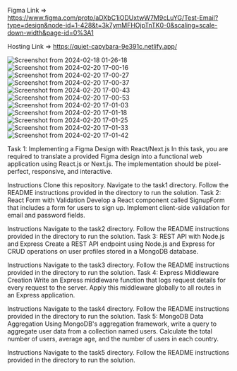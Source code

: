 Figma Link => https://www.figma.com/proto/aDXbC1iODUxtwW7M9cLuYG/Test-Email?type=design&node-id=1-428&t=3k7ymMFHOjpTnTK0-0&scaling=scale-down-width&page-id=0%3A1

Hosting Link => https://quiet-capybara-9e391c.netlify.app/

![Screenshot from 2024-02-18 01-26-18](https://github.com/RahulKumar-06-08-1999/Assignment/assets/97044498/1bcd62c3-110b-47a5-bcc7-4dae86b879a1)
![Screenshot from 2024-02-20 17-00-16](https://github.com/RahulKumar-06-08-1999/Assignment/assets/97044498/e65de9d8-df12-4daf-ba84-e1ad8cdd874f)
![Screenshot from 2024-02-20 17-00-27](https://github.com/RahulKumar-06-08-1999/Assignment/assets/97044498/2aa65175-ba9b-456c-bacb-7c87777dd131)
![Screenshot from 2024-02-20 17-00-37](https://github.com/RahulKumar-06-08-1999/Assignment/assets/97044498/c7b13e06-d8ac-4d57-a1e8-52049e223124)
![Screenshot from 2024-02-20 17-00-43](https://github.com/RahulKumar-06-08-1999/Assignment/assets/97044498/3b5ef9e3-eb14-401c-a6fc-59fd6e703671)
![Screenshot from 2024-02-20 17-00-53](https://github.com/RahulKumar-06-08-1999/Assignment/assets/97044498/8599b58d-dc0f-407d-8ad2-59949ffad028)
![Screenshot from 2024-02-20 17-01-03](https://github.com/RahulKumar-06-08-1999/Assignment/assets/97044498/20edd5ef-d08d-4cf4-8b15-4736726d427c)
![Screenshot from 2024-02-20 17-01-18](https://github.com/RahulKumar-06-08-1999/Assignment/assets/97044498/3a803fa5-7e74-4e43-8180-2ebce02076ae)
![Screenshot from 2024-02-20 17-01-25](https://github.com/RahulKumar-06-08-1999/Assignment/assets/97044498/7f17f684-b762-4f89-8248-cdd5b5f195ab)
![Screenshot from 2024-02-20 17-01-33](https://github.com/RahulKumar-06-08-1999/Assignment/assets/97044498/73d052eb-64b3-4e01-ae97-783fb6d439da)
![Screenshot from 2024-02-20 17-01-42](https://github.com/RahulKumar-06-08-1999/Assignment/assets/97044498/ad391657-a441-4534-b0fd-12a425558ed3)



Task 1: Implementing a Figma Design with React/Next.js
In this task, you are required to translate a provided Figma design into a functional web application using React.js or Next.js. The implementation should be pixel-perfect, responsive, and interactive.

Instructions
Clone this repository.
Navigate to the task1 directory.
Follow the README instructions provided in the directory to run the solution.
Task 2: React Form with Validation
Develop a React component called SignupForm that includes a form for users to sign up. Implement client-side validation for email and password fields.

Instructions
Navigate to the task2 directory.
Follow the README instructions provided in the directory to run the solution.
Task 3: REST API with Node.js and Express
Create a REST API endpoint using Node.js and Express for CRUD operations on user profiles stored in a MongoDB database.

Instructions
Navigate to the task3 directory.
Follow the README instructions provided in the directory to run the solution.
Task 4: Express Middleware Creation
Write an Express middleware function that logs request details for every request to the server. Apply this middleware globally to all routes in an Express application.

Instructions
Navigate to the task4 directory.
Follow the README instructions provided in the directory to run the solution.
Task 5: MongoDB Data Aggregation
Using MongoDB's aggregation framework, write a query to aggregate user data from a collection named users. Calculate the total number of users, average age, and the number of users in each country.

Instructions
Navigate to the task5 directory.
Follow the README instructions provided in the directory to run the solution.
